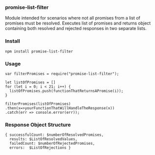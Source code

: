 ### promise-list-filter
Module intended for scenarios where not all promises from a list of promises must be resolved. Executes list of promises and returns object containing both resolved and rejected responses in two separate lists.

### Install
`npm install promise-list-filter`

### Usage

```
var filterPromises = require("promise-list-filter");

let listOfPromises = []
for (let i = 0; i < 21; i++) {
  listOfPromises.push(functionThatReturnsAPromise(i));
}

filterPromises(listOfPromises)
.then(x=>yourFunctionThatWillHandleTheResponse(x))
.catch(err => console.error(err));  
```

### Response Object Structure

```
{ successfulCount: $numberOfResolvedPromises,
  results: $ListOfResolvedValues,
  failedCount: $numberOfRejectedPromises,
  errors:  $ListOfRejections }

```
